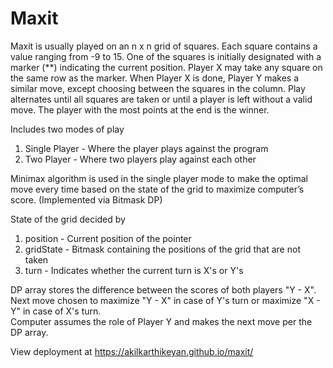 # Maxit

Maxit is usually played on an n x n grid of squares. Each square contains a value ranging from -9 to 15. One of the squares is 
initially designated with a marker (**) indicating the current position. Player X may take any square on the same row as the 
marker. When Player X is done, Player Y makes a similar move, except choosing between the squares in the column.
Play alternates until all squares are taken or until a player is left without a valid move. The player with the most points 
at the end is the winner.

Includes two modes of play
1) Single Player - Where the player plays against the program
2) Two Player - Where two players play against each other

Minimax algorithm is used in the single player mode to make the optimal move
every time based on the state of the grid to maximize computer’s score. (Implemented via Bitmask DP)
  
State of the grid decided by
1) position - Current position of the pointer
2) gridState - Bitmask containing the positions of the grid that are not taken 
3) turn - Indicates whether the current turn is X's or Y's

DP array stores the difference between the scores of both players "Y - X".  
Next move chosen to maximize "Y - X" in case of Y's turn or maximize "X - Y" in case of X's turn.  
Computer assumes the role of Player Y and makes the next move per the DP array.

View deployment at https://akilkarthikeyan.github.io/maxit/

